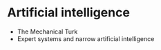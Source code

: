 # Artificial intelligence

* The Mechanical Turk
* Expert systems and narrow artificial intelligence
